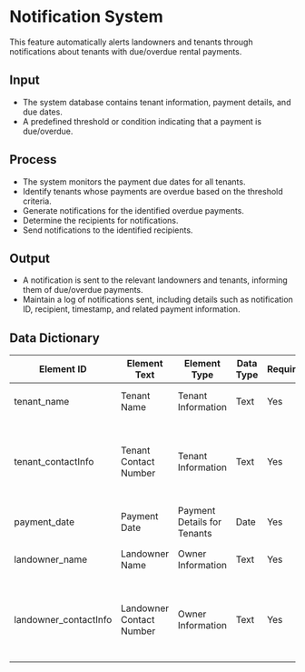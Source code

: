 # Notification System
This feature automatically alerts landowners and tenants through notifications about tenants with due/overdue rental payments.

## Input
* The system database contains tenant information, payment details, and due dates.
* A predefined threshold or condition indicating that a payment is due/overdue.

## Process
* The system monitors the payment due dates for all tenants.
* Identify tenants whose payments are overdue based on the threshold criteria.
* Generate notifications for the identified overdue payments.
* Determine the recipients for notifications.
* Send notifications to the identified recipients.

## Output
* A notification is sent to the relevant landowners and tenants, informing them of due/overdue payments.
* Maintain a log of notifications sent, including details such as notification ID, recipient, timestamp, and related payment information.

## Data Dictionary
| Element ID | Element Text | Element Type | Data Type | Required | Rules |
| --- | --- | --- | --- | --- | --- |
| tenant_name | Tenant Name | Tenant Information | Text | Yes | Maximum length of 100 characters. |
| tenant_contactInfo | Tenant Contact Number | Tenant Information | Text | Yes | Number is Philippine Standard(+63) and only contains elements from 0-9 and a ‘+’. |
| payment_date | Payment Date | Payment Details for Tenants | Date | Yes |   |
| landowner_name | Landowner Name | Owner Information | Text | Yes | Maximum length of 100 characters. |
| landowner_contactInfo | Landowner Contact Number | Owner Information | Text | Yes | Number is Philippine Standard(+63) and only contains elements from 0-9 and a ‘+’. |
